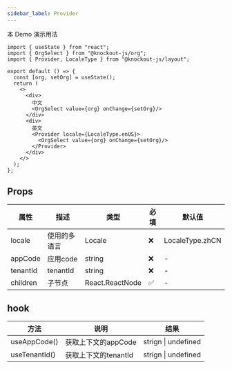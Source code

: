 ```yaml
---
sidebar_label: Provider
---
```


本 Demo 演示用法

```tsx preview
import { useState } from "react";
import { OrgSelect } from "@knockout-js/org";
import { Provider, LocaleType } from "@knockout-js/layout";

export default () => {
  const [org, setOrg] = useState();
  return (
    <>
      <div>
        中文
        <OrgSelect value={org} onChange={setOrg}/>
      </div>
      <div>
        英文
        <Provider locale={LocaleType.enUS}>
          <OrgSelect value={org} onChange={setOrg}/>
        </Provider>
      </div>
    </>
  );
};
```

## Props

| 属性     | 描述         | 类型            | 必填 | 默认值          |
| -------- | ------------ | --------------- | ---- | --------------- |
| locale   | 使用的多语言 | Locale          | ❌    | LocaleType.zhCN |
| appCode  | 应用code     | string          | ❌    | -               |
| tenantId | tenantId     | string          | ❌    | -               |
| children | 子节点       | React.ReactNode | ✅    | -               |

## hook

| 方法          | 说明                 | 结果                      |
| ------------- | -------------------- | ------------------------- |
| useAppCode()  | 获取上下文的appCode  | strign  &#124;  undefined |
| useTenantId() | 获取上下文的tenantId | strign  &#124;  undefined |
